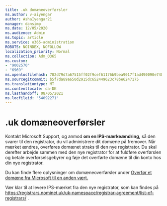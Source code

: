 ```yaml
---
title: .uk domæneoverførsler
ms.author: v-aiyengar
author: AshaIyengar21
manager: dansimp
ms.date: 12/05/2020
ms.audience: Admin
ms.topic: article
ms.service: o365-administration
ROBOTS: NOINDEX, NOFOLLOW
localization_priority: Normal
ms.collection: Adm_O365
ms.custom:
- "9002570"
- "6969"
ms.openlocfilehash: 782d79d7a67515ff02f9cef61176b9bea9017f1ad490090e748a10005c3c8bf3
ms.sourcegitcommit: b5f7da89a650d2915dc652449623c78be6247175
ms.translationtype: MT
ms.contentlocale: da-DK
ms.lasthandoff: 08/05/2021
ms.locfileid: "54092271"
---
```

# <a name="uk-domain-transfers"></a>.uk domæneoverførsler

Kontakt Microsoft Support, og anmod **om en IPS-mærkeændring,** så den svarer til den registrator, du vil administrere dit domæne på fremover. Når mærket ændres, overføres domænet straks til den nye registrator. Du skal derefter arbejde sammen med den nye registrator for at fuldføre overførslen og betale overførselsgebyrer og føje det overførte domæne til din konto hos din nye registrator.

Du kan finde flere oplysninger om domæneoverførsler under [Overfør et domæne fra Microsoft til en anden vært.](https://docs.microsoft.com/microsoft-365/admin/get-help-with-domains/transfer-a-domain-from-microsoft-to-another-host?view=o365-worldwide)

Vær klar til at levere IPS-mærket fra den nye registrator, som kan findes på https://registrars.nominet.uk/uk-namespace/registrar-agreement/list-of-registrars/ .
